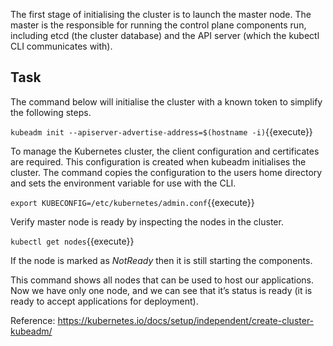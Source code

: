 The first stage of initialising the cluster is to launch the master node.  The master is the responsible for running the control plane components run, including etcd (the cluster database) and the API server (which the kubectl CLI communicates with).

## Task

The command below will initialise the cluster with a known token to simplify the following steps.

`kubeadm init --apiserver-advertise-address=$(hostname -i)`{{execute}}

To manage the Kubernetes cluster, the client configuration and certificates are required. This configuration is created when kubeadm initialises the cluster. The command copies the configuration to the users home directory and sets the environment variable for use with the CLI.

`export KUBECONFIG=/etc/kubernetes/admin.conf`{{execute}}

Verify master node is ready by inspecting the nodes in the cluster.

`kubectl get nodes`{{execute}}

If the node is marked as *NotReady* then it is still starting the components.

This command shows all nodes that can be used to host our applications. Now we have only one node, and we can see that it’s status is ready (it is ready to accept applications for deployment).

Reference: https://kubernetes.io/docs/setup/independent/create-cluster-kubeadm/